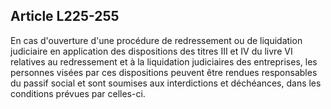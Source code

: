 Article L225-255
----
En cas d'ouverture d'une procédure de redressement ou de liquidation judiciaire
en application des dispositions des titres III et IV du livre VI relatives au
redressement et à la liquidation judiciaires des entreprises, les personnes
visées par ces dispositions peuvent être rendues responsables du passif social
et sont soumises aux interdictions et déchéances, dans les conditions prévues
par celles-ci.
